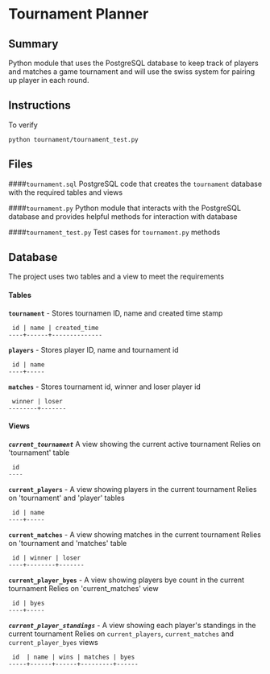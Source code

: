 Tournament Planner
==================

## Summary
Python module that uses the PostgreSQL database to keep track of players and matches a game tournament and will use the swiss system for pairing up player in each round.

## Instructions
To verify
```
python tournament/tournament_test.py
```

## Files
####`tournament.sql`
PostgreSQL code that creates the `tournament` database with the required tables and views

####`tournament.py`
Python module that interacts with the PostgreSQL database and provides helpful methods for interaction with database

####`tournament_test.py`
Test cases for `tournament.py` methods

## Database
The project uses two tables and a view to meet the requirements

#### Tables
**`tournament`** - Stores tournamen ID, name and created time stamp
```
 id | name | created_time
----+------+--------------
```

**`players`** - Stores player ID, name and tournament id
```
 id | name
----+-----
```

**`matches`** - Stores tournament id, winner and loser player id
```
 winner | loser
--------+-------
```

#### Views
**_`current_tournament`_** A view showing the current active tournament
Relies on 'tournament' table
```
 id 
----
```

**`current_players`** - A view showing players in the current tournament
Relies on 'tournament' and 'player' tables
```
 id | name
----+-----
```

**`current_matches`** - A view showing matches in the current tournament
Relies on 'tournament and 'matches' table
```
 id | winner | loser
----+--------+-------
```

**`current_player_byes`** - A view showing players bye count in the current tournament
Relies on 'current_matches' view
```
 id | byes
----+-----
```

**_`current_player_standings`_** - A view showing each player's standings in the current tournament
Relies on `current_players`, `current_matches` and `current_player_byes` views
```
 id  | name | wins | matches | byes
-----+------+------+---------+------
```
